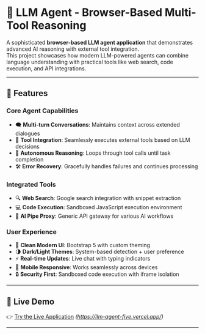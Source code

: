 # 🤖 LLM Agent - Browser-Based Multi-Tool Reasoning

A sophisticated **browser-based LLM agent application** that demonstrates advanced AI reasoning with external tool integration.  
This project showcases how modern LLM-powered agents can combine language understanding with practical tools like web search, code execution, and API integrations.

---

## 🌟 Features

### Core Agent Capabilities
- 🗨️ **Multi-turn Conversations**: Maintains context across extended dialogues  
- 🔧 **Tool Integration**: Seamlessly executes external tools based on LLM decisions  
- 🤖 **Autonomous Reasoning**: Loops through tool calls until task completion  
- 🛠️ **Error Recovery**: Gracefully handles failures and continues processing  

### Integrated Tools
- 🔍 **Web Search**: Google search integration with snippet extraction  
- 💻 **Code Execution**: Sandboxed JavaScript execution environment  
- 🔗 **AI Pipe Proxy**: Generic API gateway for various AI workflows  

### User Experience
- 🎨 **Clean Modern UI**: Bootstrap 5 with custom theming  
- 🌗 **Dark/Light Themes**: System-based detection + user preference  
- ⚡ **Real-time Updates**: Live chat with typing indicators  
- 📱 **Mobile Responsive**: Works seamlessly across devices  
- 🔒 **Security First**: Sandboxed code execution with iframe isolation  

---

## 🚀 Live Demo
👉 [Try the Live Application](#) *(https://llm-agent-five.vercel.app/)*  

---
